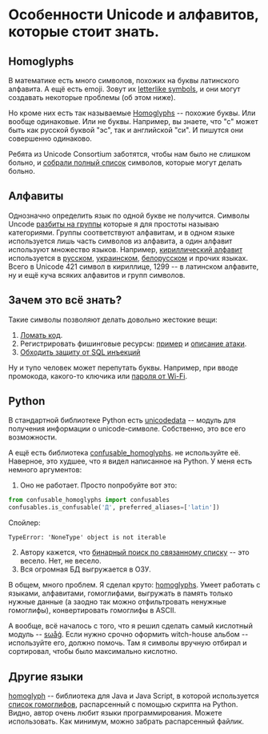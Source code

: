# Особенности Unicode и алфавитов, которые стоит знать.

## Homoglyphs

В математике есть много символов, похожих на буквы латинского алфавита. А ещё есть emoji. Зовут их [letterlike symbols](https://en.wikipedia.org/wiki/Letterlike_Symbols), и они могут создавать некоторые проблемы (об этом ниже).

Но кроме них есть так называемые [Homoglyphs](https://en.wikipedia.org/wiki/Homoglyph) -- похожие буквы. Или вообще одинаковые. Или не буквы. Например, вы знаете, что "с" может быть как русской буквой "эс", так и английской "си". И пишутся они совершенно одинаково.

Ребята из Unicode Consortium заботятся, чтобы нам было не слишком больно, и [собрали полный список](http://www.unicode.org/Public/security/latest/) символов, которые могут делать больно.


## Алфавиты

Однозначно определить язык по одной букве не получится. Символы Uncode [разбиты на группы](https://en.wikipedia.org/wiki/ISO_15924#List_of_codes) которые я для простоты называю категориями. Группы соответствуют алфавитам, и в одном языке используется лишь часть символов из алфавита, а один алфавит используют множество языков. Например, [кириллический алфавит](https://ru.wikipedia.org/wiki/%D0%90%D0%BB%D1%84%D0%B0%D0%B2%D0%B8%D1%82%D1%8B_%D0%BD%D0%B0_%D0%BE%D1%81%D0%BD%D0%BE%D0%B2%D0%B5_%D0%BA%D0%B8%D1%80%D0%B8%D0%BB%D0%BB%D0%B8%D1%86%D1%8B) используется в [русском](https://ru.wikipedia.org/wiki/%D0%A0%D1%83%D1%81%D1%81%D0%BA%D0%B8%D0%B9_%D1%8F%D0%B7%D1%8B%D0%BA), [украинском](https://ru.wikipedia.org/wiki/%D0%A3%D0%BA%D1%80%D0%B0%D0%B8%D0%BD%D1%81%D0%BA%D0%B8%D0%B9_%D1%8F%D0%B7%D1%8B%D0%BA), [белорусском](https://ru.wikipedia.org/wiki/%D0%91%D0%B5%D0%BB%D0%BE%D1%80%D1%83%D1%81%D1%81%D0%BA%D0%B8%D0%B9_%D1%8F%D0%B7%D1%8B%D0%BA) и прочих языках. Всего в Unicode 421 символ в кириллице, 1299 -- в латинском алфавите, ну и ещё куча всяких алфавитов и групп символов.


## Зачем это всё знать?

Такие символы позволяют делать довольно жестокие вещи:

1. [Ломать код](https://github.com/reinderien/mimic).
2. Регистрировать фишинговые ресурсы: [пример](https://xakep.ru/2016/11/22/referral-spam/) и [описание атаки](https://en.wikipedia.org/wiki/IDN_homograph_attack).
3. [Обходить защиту от SQL инъекций](https://hackernoon.com/%CA%BC-%C5%9B%E2%84%87%E2%84%92%E2%84%87%E2%84%82%CA%88-how-unicode-homoglyphs-will-break-your-custom-sql-injection-sanitizing-functions-1224377f7b51)

Ну и тупо человек может перепутать буквы. Например, при вводе промокода, какого-то ключика или [пароля от Wi-Fi](https://www.youtube.com/watch?v=XNMOYFArkTc).


## Python

В стандартной библиотеке Python есть [unicodedata](https://docs.python.org/3/library/unicodedata.html) -- модуль для получения информации о unicode-символе. Собственно, это все его возможности.

А ещё есть библиотека [confusable_homoglyphs](https://github.com/vhf/confusable_homoglyph). не используйте её. Наверное, это худшее, что я видел написанное на Python. У меня есть немного аргументов:
1. Оно не работает. Просто попробуйте вот это:
  ```python
  from confusable_homoglyphs import confusables
  confusables.is_confusable('Д', preferred_aliases=['latin'])
  ```
  Спойлер:
  ```
  TypeError: 'NoneType' object is not iterable
  ```
2. Автору кажется, что [бинарный поиск по связанному списку](https://github.com/vhf/confusable_homoglyphs/blob/master/confusable_homoglyphs/categories.py#L27) -- это весело. Нет, не весело.
3. Вся огромная БД выгружается в ОЗУ.

В общем, много проблем. Я сделал круто:
[homoglyphs](https://github.com/orsinium/homoglyphs). Умеет работать с языками, алфавитами, гомоглифами, выгружать в память только нужные данные (а заодно так можно отфильтровать ненужные гомоглифы), конвертировать гомоглифы в ASCII.

А вообще, всё началось с того, что я решил сделать самый кислотный модуль -- [ѕωåǵ](https://github.com/orsinium/swag). Если нужно срочно оформить witch-house альбом -- используйте его, должно помочь. Там я символы вручную отбирал и сортировал, чтобы было максимально кислотно.


## Другие языки

[homoglyph](https://github.com/codebox/homoglyph) -- библиотека для Java и Java Script, в которой используется [список гомоглифов](https://github.com/codebox/homoglyph/blob/master/raw_data/chars.txt), распарсенный с помощью скрипта на Python. Видно, автор очень любит языки программирования. Можете использовать. Как минимум, можно забрать распарсенный файлик.
